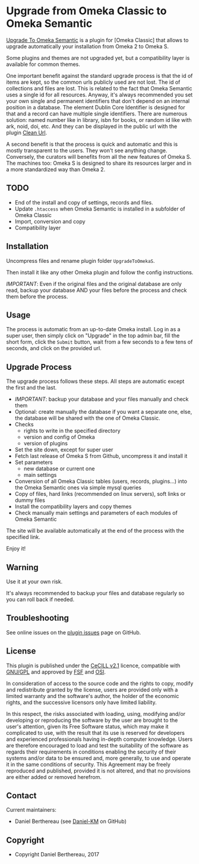 Upgrade from Omeka Classic to Omeka Semantic
============================================

[Upgrade To Omeka Semantic] is a plugin for [Omeka Classic] that allows to
upgrade automatically your installation from Omeka 2 to Omeka S.

Some plugins and themes are not upgraded yet, but a compatibility layer is
available for common themes.

One important benefit against the standard upgrade process is that the id of
items are kept, so the common urls publicly used are not lost. The id of
collections and files are lost. This is related to the fact that Omeka Semantic
uses a single id for all resources. Anyway, it's always recommended you set your
own single and permanent identifiers that don't depend on an internal position
in a database. The element Dublin Core Identifier is designed for that and a
record can have multiple single identifiers. There are numerous solution: named
number like in library, isbn for books, or random id like with ark, noid, doi,
etc. And they can be displayed in the public url with the plugin [Clean Url].

A second benefit is that the process is quick and automatic and this is mostly
transparent to the users. They won't see anything change. Conversely, the
curators will benefits from all the new features of Omeka S. The machines too:
Omeka S is designed to share its resources larger and in a more standardized way
than Omeka 2.


TODO
----

* End of the install and copy of settings, records and files.
* Update `.htaccess` when Omeka Semantic is installed in a subfolder of Omeka Classic
* Import, conversion and copy
* Compatibility layer


Installation
------------

Uncompress files and rename plugin folder `UpgradeToOmekaS`.

Then install it like any other Omeka plugin and follow the config instructions.

*IMPORTANT*: Even if the original files and the original database are only read,
backup your database AND your files before the process and check them before the
process.


Usage
-----

The process is automatic from an up-to-date Omeka install. Log in as a super
user, then simply click on "Upgrade" in the top admin bar, fill the short form,
click the `Submit` button, wait from a few seconds to a few tens of seconds, and
click on the provided url.


Upgrade Process
---------------

The upgrade process follows these steps. All steps are automatic except the
first and the last.

* *IMPORTANT*: backup your database and your files manually and check them
* Optional: create manually the database if you want a separate one, else, the
  database will be shared with the one of Omeka Classic.
* Checks
  * rights to write in the specified directory
  * version and config of Omeka
  * version of plugins
* Set the site down, except for super user
* Fetch last release of Omeka S from Github, uncompress it and install it
* Set parameters
  * new database or current one
  * main settings
* Conversion of all Omeka Classic tables (users, records, plugins...) into the
Omeka Semantic ones via simple mysql queries
* Copy of files, hard links (recommended on linux servers), soft links or dummy
  files
* Install the compatibility layers and copy themes
* Check manually main settings and parameters of each modules of Omeka Semantic

The site will be available automatically at the end of the process with the
specified link.

Enjoy it!


Warning
-------

Use it at your own risk.

It's always recommended to backup your files and database regularly so you can
roll back if needed.


Troubleshooting
---------------

See online issues on the [plugin issues] page on GitHub.


License
-------

This plugin is published under the [CeCILL v2.1] licence, compatible with
[GNU/GPL] and approved by [FSF] and [OSI].

In consideration of access to the source code and the rights to copy, modify and
redistribute granted by the license, users are provided only with a limited
warranty and the software's author, the holder of the economic rights, and the
successive licensors only have limited liability.

In this respect, the risks associated with loading, using, modifying and/or
developing or reproducing the software by the user are brought to the user's
attention, given its Free Software status, which may make it complicated to use,
with the result that its use is reserved for developers and experienced
professionals having in-depth computer knowledge. Users are therefore encouraged
to load and test the suitability of the software as regards their requirements
in conditions enabling the security of their systems and/or data to be ensured
and, more generally, to use and operate it in the same conditions of security.
This Agreement may be freely reproduced and published, provided it is not
altered, and that no provisions are either added or removed herefrom.


Contact
-------

Current maintainers:

* Daniel Berthereau (see [Daniel-KM] on GitHub)


Copyright
---------

* Copyright Daniel Berthereau, 2017


[Upgrade To Omeka Semantic]: https://github.com/Daniel-KM/UpgradeToOmekaS
[Omeka]: https://www.omeka.org
[Omeka S]: https://omeka.org/s
[Clean Url]: https://github.com/Daniel-KM/CleanUrl
[plugin issues]: https://github.com/Daniel-KM/UpgradeToOmekaS/issues
[CeCILL v2.1]: https://www.cecill.info/licences/Licence_CeCILL_V2.1-en.html
[GNU/GPL]: https://www.gnu.org/licenses/gpl-3.0.html
[FSF]: https://www.fsf.org
[OSI]: http://opensource.org
[Daniel-KM]: https://github.com/Daniel-KM "Daniel Berthereau"
